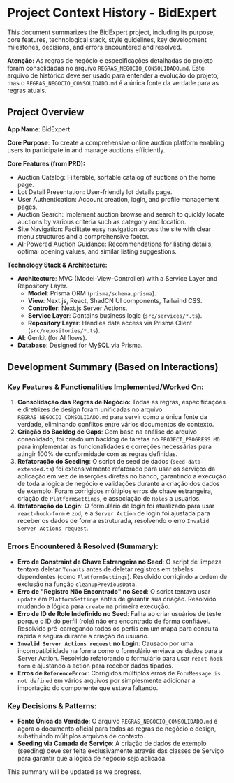 # Project Context History - BidExpert

This document summarizes the BidExpert project, including its purpose, core features, technological stack, style guidelines, key development milestones, decisions, and errors encountered and resolved.

**Atenção:** As regras de negócio e especificações detalhadas do projeto foram consolidadas no arquivo `REGRAS_NEGOCIO_CONSOLIDADO.md`. Este arquivo de histórico deve ser usado para entender a evolução do projeto, mas o `REGRAS_NEGOCIO_CONSOLIDADO.md` é a única fonte da verdade para as regras atuais.

## Project Overview

**App Name**: BidExpert

**Core Purpose**: To create a comprehensive online auction platform enabling users to participate in and manage auctions efficiently.

**Core Features (from PRD):**
*   Auction Catalog: Filterable, sortable catalog of auctions on the home page.
*   Lot Detail Presentation: User-friendly lot details page.
*   User Authentication: Account creation, login, and profile management pages.
*   Auction Search: Implement auction browse and search to quickly locate auctions by various criteria such as category and location.
*   Site Navigation: Facilitate easy navigation across the site with clear menu structures and a comprehensive footer.
*   AI-Powered Auction Guidance: Recommendations for listing details, optimal opening values, and similar listing suggestions.

**Technology Stack & Architecture:**
*   **Architecture**: MVC (Model-View-Controller) with a Service Layer and Repository Layer.
    *   **Model**: Prisma ORM (`prisma/schema.prisma`).
    *   **View**: Next.js, React, ShadCN UI components, Tailwind CSS.
    *   **Controller**: Next.js Server Actions.
    *   **Service Layer**: Contains business logic (`src/services/*.ts`).
    *   **Repository Layer**: Handles data access via Prisma Client (`src/repositories/*.ts`).
*   **AI**: Genkit (for AI flows).
*   **Database**: Designed for MySQL via Prisma.

## Development Summary (Based on Interactions)

### Key Features & Functionalities Implemented/Worked On:

1.  **Consolidação das Regras de Negócio:** Todas as regras, especificações e diretrizes de design foram unificadas no arquivo `REGRAS_NEGOCIO_CONSOLIDADO.md` para servir como a única fonte da verdade, eliminando conflitos entre vários documentos de contexto.
2.  **Criação do Backlog de Gaps**: Com base na análise do arquivo consolidado, foi criado um backlog de tarefas no `PROJECT_PROGRESS.MD` para implementar as funcionalidades e correções necessárias para atingir 100% de conformidade com as regras definidas.
3.  **Refatoração do Seeding**: O script de seed de dados (`seed-data-extended.ts`) foi extensivamente refatorado para usar os serviços da aplicação em vez de inserções diretas no banco, garantindo a execução de toda a lógica de negócio e validações durante a criação dos dados de exemplo. Foram corrigidos múltiplos erros de chave estrangeira, criação de `PlatformSettings`, e associação de `Roles` a usuários.
4.  **Refatoração do Login**: O formulário de login foi atualizado para usar `react-hook-form` e `zod`, e a `Server Action` de login foi ajustada para receber os dados de forma estruturada, resolvendo o erro `Invalid Server Actions request`.

### Errors Encountered & Resolved (Summary):
*   **Erro de Constraint de Chave Estrangeira no Seed**: O script de limpeza tentava deletar `Tenants` antes de deletar registros em tabelas dependentes (como `PlatformSettings`). Resolvido corrigindo a ordem de exclusão na função `cleanupPreviousData`.
*   **Erro de "Registro Não Encontrado" no Seed**: O script tentava usar `update` em `PlatformSettings` antes de garantir sua criação. Resolvido mudando a lógica para `create` na primeira execução.
*   **Erro de ID de Role Indefinido no Seed**: Falha ao criar usuários de teste porque o ID do perfil (role) não era encontrado de forma confiável. Resolvido pré-carregando todos os perfis em um mapa para consulta rápida e segura durante a criação do usuário.
*   **`Invalid Server Actions request` no Login**: Causado por uma incompatibilidade na forma como o formulário enviava os dados para a Server Action. Resolvido refatorando o formulário para usar `react-hook-form` e ajustando a action para receber dados tipados.
*   **Erros de `ReferenceError`**: Corrigidos múltiplos erros de `FormMessage is not defined` em vários arquivos por simplesmente adicionar a importação do componente que estava faltando.

### Key Decisions & Patterns:
*   **Fonte Única da Verdade**: O arquivo `REGRAS_NEGOCIO_CONSOLIDADO.md` é agora o documento oficial para todas as regras de negócio e design, substituindo múltiplos arquivos de contexto.
*   **Seeding via Camada de Serviço**: A criação de dados de exemplo (seeding) deve ser feita exclusivamente através das classes de Serviço para garantir que a lógica de negócio seja aplicada.

This summary will be updated as we progress.
